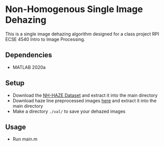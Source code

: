 # Non-Homogenous Single Image Dehazing
This is a single image dehazing algorithm designed for a class project RPI ECSE 4540 Intro to Image Processing.

## Dependencies
- MATLAB 2020a

## Setup
- Download the [NH-HAZE Dataset](https://data.vision.ee.ethz.ch/cvl/ntire20/nh-haze/) and extract it into the main directory
- Download haze line preprocessed images [here](https://drive.google.com/file/d/1F4_7MKNK0bMK_oA4rJouGpw4ekfukGOR/view?usp=sharing) and extract it into the main directory
- Make a directory `./val/` to save your dehazed images

## Usage
- Run main.m

